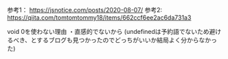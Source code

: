 参考1： https://jsnotice.com/posts/2020-08-07/
参考2: https://qiita.com/tomtomtommy18/items/662ccf6ee2ac6da731a3


void 0を使わない理由
・直感的でないから
(undefinedは予約語でないため避けるべき、とするブログも見つかったのでどっちがいいか結局よく分からなかった)